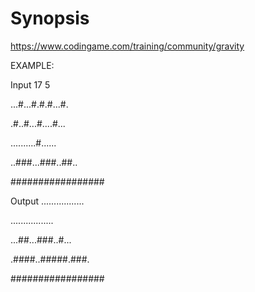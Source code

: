 Synopsis
========

https://www.codingame.com/training/community/gravity

EXAMPLE:

Input
17 5

...#...#.#.#...#.

.#..#...#....#...

..........#......

..###...###..##..

#################

Output
.................

.................

...##...###..#...

.####..#####.###.

#################
